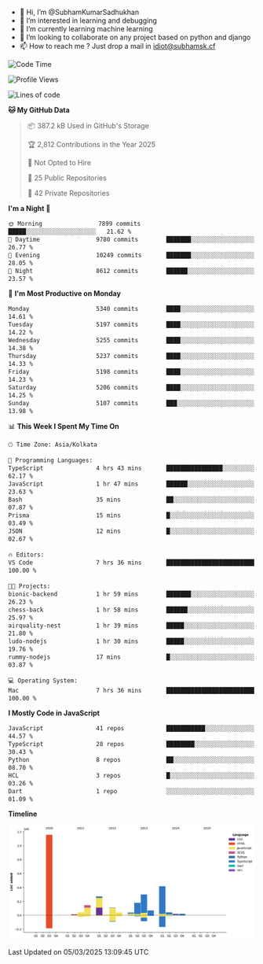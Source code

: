 - 👋 Hi, I’m @SubhamKumarSadhukhan
- 👀 I’m interested in learning and debugging
- 🌱 I’m currently learning machine learning
- 💞️ I’m looking to collaborate on any project based on python and django
- 📫 How to reach me ?
      Just drop a mail in idiot@subhamsk.cf

<!---
SubhamKumarSadhukhan/SubhamKumarSadhukhan is a ✨ special ✨ repository because its `README.md` (this file) appears on your GitHub profile.
You can click the Preview link to take a look at your changes.
--->


<!--START_SECTION:waka-->
![Code Time](http://img.shields.io/badge/Code%20Time-2%2C774%20hrs%2020%20mins-blue)

![Profile Views](http://img.shields.io/badge/Profile%20Views-2-blue)

![Lines of code](https://img.shields.io/badge/From%20Hello%20World%20I%27ve%20Written-2.8%20million%20lines%20of%20code-blue)

**🐱 My GitHub Data** 

> 📦 387.2 kB Used in GitHub's Storage 
 > 
> 🏆 2,812 Contributions in the Year 2025
 > 
> 🚫 Not Opted to Hire
 > 
> 📜 25 Public Repositories 
 > 
> 🔑 42 Private Repositories 
 > 
**I'm a Night 🦉** 

```text
🌞 Morning                7899 commits        █████░░░░░░░░░░░░░░░░░░░░   21.62 % 
🌆 Daytime                9780 commits        ███████░░░░░░░░░░░░░░░░░░   26.77 % 
🌃 Evening                10249 commits       ███████░░░░░░░░░░░░░░░░░░   28.05 % 
🌙 Night                  8612 commits        ██████░░░░░░░░░░░░░░░░░░░   23.57 % 
```
📅 **I'm Most Productive on Monday** 

```text
Monday                   5340 commits        ████░░░░░░░░░░░░░░░░░░░░░   14.61 % 
Tuesday                  5197 commits        ████░░░░░░░░░░░░░░░░░░░░░   14.22 % 
Wednesday                5255 commits        ████░░░░░░░░░░░░░░░░░░░░░   14.38 % 
Thursday                 5237 commits        ████░░░░░░░░░░░░░░░░░░░░░   14.33 % 
Friday                   5198 commits        ████░░░░░░░░░░░░░░░░░░░░░   14.23 % 
Saturday                 5206 commits        ████░░░░░░░░░░░░░░░░░░░░░   14.25 % 
Sunday                   5107 commits        ███░░░░░░░░░░░░░░░░░░░░░░   13.98 % 
```


📊 **This Week I Spent My Time On** 

```text
🕑︎ Time Zone: Asia/Kolkata

💬 Programming Languages: 
TypeScript               4 hrs 43 mins       ████████████████░░░░░░░░░   62.17 % 
JavaScript               1 hr 47 mins        ██████░░░░░░░░░░░░░░░░░░░   23.63 % 
Bash                     35 mins             ██░░░░░░░░░░░░░░░░░░░░░░░   07.87 % 
Prisma                   15 mins             █░░░░░░░░░░░░░░░░░░░░░░░░   03.49 % 
JSON                     12 mins             █░░░░░░░░░░░░░░░░░░░░░░░░   02.67 % 

🔥 Editors: 
VS Code                  7 hrs 36 mins       █████████████████████████   100.00 % 

🐱‍💻 Projects: 
bionic-backend           1 hr 59 mins        ███████░░░░░░░░░░░░░░░░░░   26.23 % 
chess-back               1 hr 58 mins        ██████░░░░░░░░░░░░░░░░░░░   25.97 % 
airquality-nest          1 hr 39 mins        █████░░░░░░░░░░░░░░░░░░░░   21.80 % 
ludo-nodejs              1 hr 30 mins        █████░░░░░░░░░░░░░░░░░░░░   19.76 % 
rummy-nodejs             17 mins             █░░░░░░░░░░░░░░░░░░░░░░░░   03.87 % 

💻 Operating System: 
Mac                      7 hrs 36 mins       █████████████████████████   100.00 % 
```

**I Mostly Code in JavaScript** 

```text
JavaScript               41 repos            ███████████░░░░░░░░░░░░░░   44.57 % 
TypeScript               28 repos            ████████░░░░░░░░░░░░░░░░░   30.43 % 
Python                   8 repos             ██░░░░░░░░░░░░░░░░░░░░░░░   08.70 % 
HCL                      3 repos             █░░░░░░░░░░░░░░░░░░░░░░░░   03.26 % 
Dart                     1 repo              ░░░░░░░░░░░░░░░░░░░░░░░░░   01.09 % 
```



**Timeline**

![Lines of Code chart](https://raw.githubusercontent.com/SubhamKumarSadhukhan/SubhamKumarSadhukhan/main/assets/bar_graph.png)


 Last Updated on 05/03/2025 13:09:45 UTC
<!--END_SECTION:waka-->
